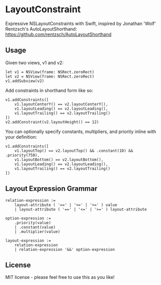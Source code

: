 LayoutConstraint
================

Expressive NSLayoutConstraints with Swift, inspired by Jonathan 'Wolf' Rentzsch's AutoLayoutShorthand: https://github.com/rentzsch/AutoLayoutShorthand

Usage
-----

Given two views, v1 and v2:

	let v1 = NSView(frame: NSRect.zeroRect)
	let v2 = NSView(frame: NSRect.zeroRect)
	v1.addSubview(v2)

Add constraints in shorthand form like so:

	v1.addConstraints([
		v1.layoutCenterY() == v2.layoutCenterY(),
		v1.layoutLeading() == v2.layoutLeading(),
		v1.layoutTrailing() == v2.layoutTrailing()
	])
	v2.addConstraint(v2.layoutHeight() == 12)
    
You can optionally specify constants, multipliers, and priority inline with your definition:

	v1.addConstraints([
		v1.layoutTop() == v2.layoutTop() && .constant(10) && .priority(750),
		v1.layoutBottom() == v2.layoutBottom(),
		v1.layoutLeading() == v2.layoutLeading(),
		v1.layoutTrailing() == v2.layoutTrailing()
	])

Layout Expression Grammar
-------------------------

	relation-expression :=
		layout-attribute ( '==' | '<=' | '>=' ) value 
		| layout-attribute ( '==' | '<=' | '>=' ) layout-attribute
	
	option-expression := 
		.priority(value) 
		| .constant(value) 
		| .multiplier(value)
	
	layout-expression := 
		relation-expression 
		| relation-expression '&&' option-expression

License
-------

MIT license - please feel free to use this as you like!
